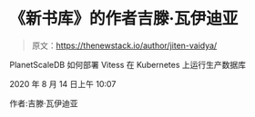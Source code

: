 # 《新书库》的作者吉滕·瓦伊迪亚

> 原文：<https://thenewstack.io/author/jiten-vaidya/>

PlanetScaleDB 如何部署 Vitess 在 Kubernetes 上运行生产数据库

2020 年 8 月 14 日上午 10:07

作者:吉滕·瓦伊迪亚